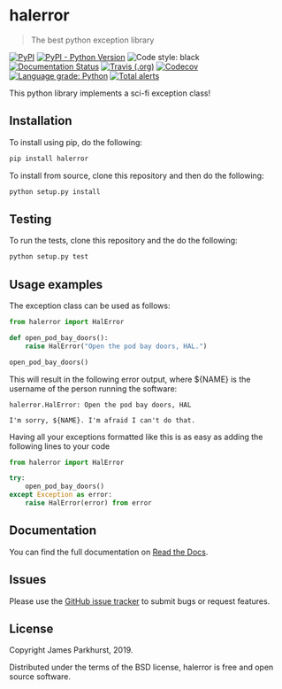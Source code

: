 # halerror
> The best python exception library

[![PyPI](https://img.shields.io/pypi/v/halerror.svg)](https://pypi.org/project/halerror/)
[![PyPI - Python Version](https://img.shields.io/pypi/pyversions/halerror.svg)](https://pypi.org/project/halerror/)
![Code style: black](https://img.shields.io/badge/code%20style-black-000000.svg)
[![Documentation Status](https://readthedocs.org/projects/halerror/badge/?version=latest)](https://halerror.readthedocs.io/en/latest/)
[![Travis (.org)](https://img.shields.io/travis/jmp1985/halerror.svg)](https://travis-ci.org/jmp1985/halerror)
[![Codecov](https://img.shields.io/codecov/c/github/jmp1985/halerror.svg)](https://codecov.io/gh/jmp1985/halerror)
[![Language grade: Python](https://img.shields.io/lgtm/grade/python/g/jmp1985/halerror.svg?logo=lgtm&logoWidth=18)](https://lgtm.com/projects/g/jmp1985/halerror/context:python)
[![Total alerts](https://img.shields.io/lgtm/alerts/g/jmp1985/halerror.svg?logo=lgtm&logoWidth=18)](https://lgtm.com/projects/g/jmp1985/halerror/alerts/)

This python library implements a sci-fi exception class!

## Installation

To install using pip, do the following:

```sh
pip install halerror
```

To install from source, clone this repository and then do the following:

```sh
python setup.py install
```

## Testing

To run the tests, clone this repository and the do the following:

```sh
python setup.py test
```

## Usage examples

The exception class can be used as follows:

```python
from halerror import HalError

def open_pod_bay_doors():
    raise HalError("Open the pod bay doors, HAL.")

open_pod_bay_doors()
```

This will result in the following error output, where ${NAME} is the username
of the person running the software:

```
halerror.HalError: Open the pod bay doors, HAL

I'm sorry, ${NAME}. I'm afraid I can't do that.
```

Having all your exceptions formatted like this is as easy as adding the
following lines to your code

```python
from halerror import HalError

try:
    open_pod_bay_doors()
except Exception as error:
    raise HalError(error) from error
```

## Documentation

You can find the full documentation on [Read the Docs](https://halerror.readthedocs.io/en/latest).

## Issues

Please use the [GitHub issue tracker](https://github.com/jmp1985/halerror/issues) to submit bugs or request features.

## License

Copyright James Parkhurst, 2019.

Distributed under the terms of the BSD license, halerror is free and open source software.

